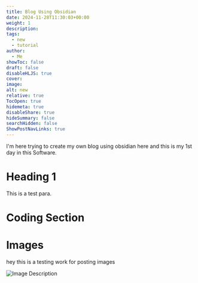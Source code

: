 ```yaml
---
title: Blog Using Obsidian
date: 2024-11-28T11:30:03+00:00
weight: 1
description: 
tags:
  - new
  - tutorial
author:
  - Me
showToc: false
draft: false
disableHLJS: true
cover: 
image: 
alt: new
relative: true
TocOpen: true
hidemeta: true
disableShare: true
hideSummary: false
searchHidden: false
ShowPostNavLinks: true
---
```


I'm here trying to create my own blog using obsidian here and this is my 1st day in this Software.

# Heading 1
This is a test para.

# Coding Section


# Images

hey this is a testing work for posting images 

![Image Description](/media/Pasted%20image%2020241129220827.png)